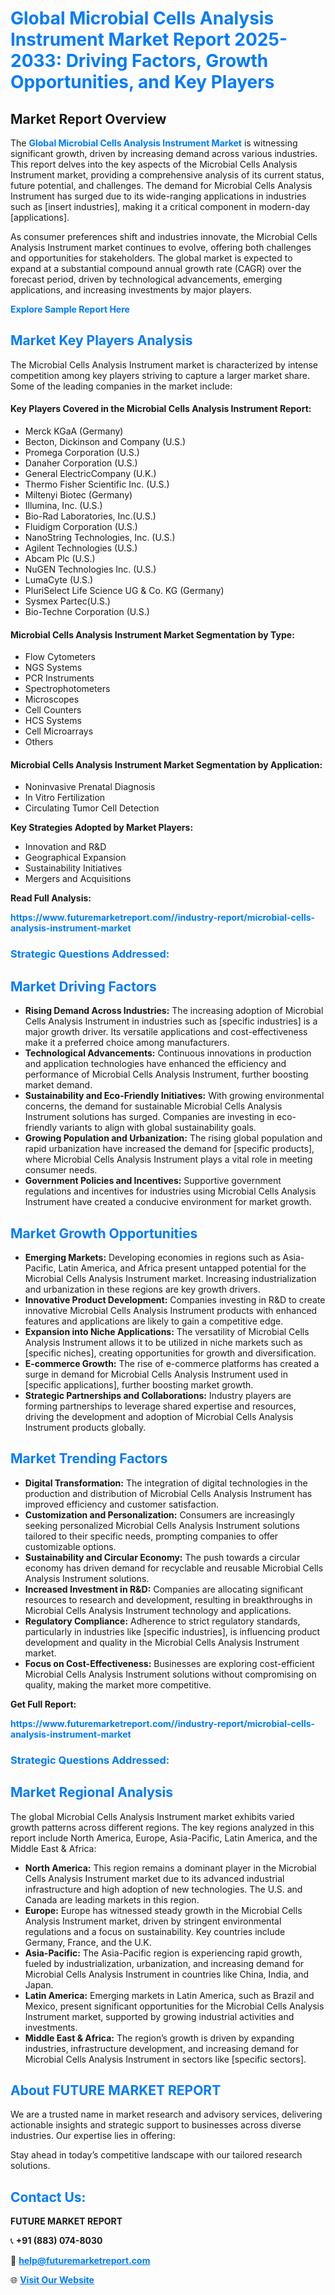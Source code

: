 <h1 style="color: #007BFF;">Global Microbial Cells Analysis Instrument Market Report 2025-2033: Driving Factors, Growth Opportunities, and Key Players</h1>

<section id="overview">
<h2>Market Report Overview</h2>
<p>The <a href="https://www.futuremarketreport.com//industry-report/microbial-cells-analysis-instrument-market" style="color: #007BFF; text-decoration: none;"><strong>Global Microbial Cells Analysis Instrument Market</strong></a> is witnessing significant growth, driven by increasing demand across various industries. This report delves into the key aspects of the Microbial Cells Analysis Instrument market, providing a comprehensive analysis of its current status, future potential, and challenges. The demand for Microbial Cells Analysis Instrument has surged due to its wide-ranging applications in industries such as [insert industries], making it a critical component in modern-day [applications].</p>
<p>As consumer preferences shift and industries innovate, the Microbial Cells Analysis Instrument market continues to evolve, offering both challenges and opportunities for stakeholders. The global market is expected to expand at a substantial compound annual growth rate (CAGR) over the forecast period, driven by technological advancements, emerging applications, and increasing investments by major players.</p>
</section>

<section id="overview">
<p><a href="https://www.futuremarketreport.com//request-sample/reportId=85034" style="color: #007BFF; text-decoration: none;"><strong>Explore Sample Report Here</strong></a></p>
</section>

<section id="key-players">
<h2 style="color: #007BFF;">Market Key Players Analysis</h2>
<p>The Microbial Cells Analysis Instrument market is characterized by intense competition among key players striving to capture a larger market share. Some of the leading companies in the market include:</p>
<h4>Key Players Covered in the Microbial Cells Analysis Instrument Report:</h4>
<ul><li>Merck KGaA (Germany)</li><li>Becton, Dickinson and Company (U.S.)</li><li>Promega Corporation (U.S.)</li><li>Danaher Corporation (U.S.)</li><li>General ElectricCompany (U.K.)</li><li>Thermo Fisher Scientific Inc. (U.S.)</li><li>Miltenyi Biotec (Germany)</li><li>Illumina, Inc. (U.S.)</li><li>Bio-Rad Laboratories, Inc.(U.S.)</li><li>Fluidigm Corporation (U.S.)</li><li>NanoString Technologies, Inc. (U.S.)</li><li>Agilent Technologies (U.S.)</li><li>Abcam Plc (U.S.)</li><li>NuGEN Technologies Inc. (U.S.)</li><li>LumaCyte (U.S.)</li><li>PluriSelect Life Science UG &amp; Co. KG (Germany)</li><li>Sysmex Partec(U.S.)</li><li>Bio-Techne Corporation (U.S.)</li></ul>
<h4>Microbial Cells Analysis Instrument Market Segmentation by Type:</h4>
<ul><li>Flow Cytometers</li><li>NGS Systems</li><li>PCR Instruments</li><li>Spectrophotometers</li><li>Microscopes</li><li>Cell Counters</li><li>HCS Systems</li><li>Cell Microarrays</li><li>Others</li></ul>

<h4>Microbial Cells Analysis Instrument Market Segmentation by Application:</h4>
<ul><li>Noninvasive Prenatal Diagnosis</li><li>In Vitro Fertilization</li><li>Circulating Tumor Cell Detection</li></ul>
<p><strong>Key Strategies Adopted by Market Players:</strong></p>
<ul>
<li>Innovation and R&D</li>
<li>Geographical Expansion</li>
<li>Sustainability Initiatives</li>
<li>Mergers and Acquisitions</li>
</ul>
</section>

<section>
<p><strong>Read Full Analysis: </strong></p><a href="https://www.futuremarketreport.com//industry-report/microbial-cells-analysis-instrument-market" style="color: #007BFF; text-decoration: none;"><strong>https://www.futuremarketreport.com//industry-report/microbial-cells-analysis-instrument-market</strong></a>
<h3 style="color: #007BFF;">Strategic Questions Addressed:</h3>
</section>

<section id="driving-factors">
<h2 style="color: #007BFF;">Market Driving Factors</h2>
<ul>
<li><strong>Rising Demand Across Industries:</strong> The increasing adoption of Microbial Cells Analysis Instrument in industries such as [specific industries] is a major growth driver. Its versatile applications and cost-effectiveness make it a preferred choice among manufacturers.</li>
<li><strong>Technological Advancements:</strong> Continuous innovations in production and application technologies have enhanced the efficiency and performance of Microbial Cells Analysis Instrument, further boosting market demand.</li>
<li><strong>Sustainability and Eco-Friendly Initiatives:</strong> With growing environmental concerns, the demand for sustainable Microbial Cells Analysis Instrument solutions has surged. Companies are investing in eco-friendly variants to align with global sustainability goals.</li>
<li><strong>Growing Population and Urbanization:</strong> The rising global population and rapid urbanization have increased the demand for [specific products], where Microbial Cells Analysis Instrument plays a vital role in meeting consumer needs.</li>
<li><strong>Government Policies and Incentives:</strong> Supportive government regulations and incentives for industries using Microbial Cells Analysis Instrument have created a conducive environment for market growth.</li>
</ul>
</section>

<section id="growth-opportunities">
<h2 style="color: #007BFF;">Market Growth Opportunities</h2>
<ul>
<li><strong>Emerging Markets:</strong> Developing economies in regions such as Asia-Pacific, Latin America, and Africa present untapped potential for the Microbial Cells Analysis Instrument market. Increasing industrialization and urbanization in these regions are key growth drivers.</li>
<li><strong>Innovative Product Development:</strong> Companies investing in R&D to create innovative Microbial Cells Analysis Instrument products with enhanced features and applications are likely to gain a competitive edge.</li>
<li><strong>Expansion into Niche Applications:</strong> The versatility of Microbial Cells Analysis Instrument allows it to be utilized in niche markets such as [specific niches], creating opportunities for growth and diversification.</li>
<li><strong>E-commerce Growth:</strong> The rise of e-commerce platforms has created a surge in demand for Microbial Cells Analysis Instrument used in [specific applications], further boosting market growth.</li>
<li><strong>Strategic Partnerships and Collaborations:</strong> Industry players are forming partnerships to leverage shared expertise and resources, driving the development and adoption of Microbial Cells Analysis Instrument products globally.</li>
</ul>
</section>

<section id="trending-factors">
<h2 style="color: #007BFF;">Market Trending Factors</h2>
<ul>
<li><strong>Digital Transformation:</strong> The integration of digital technologies in the production and distribution of Microbial Cells Analysis Instrument has improved efficiency and customer satisfaction.</li>
<li><strong>Customization and Personalization:</strong> Consumers are increasingly seeking personalized Microbial Cells Analysis Instrument solutions tailored to their specific needs, prompting companies to offer customizable options.</li>
<li><strong>Sustainability and Circular Economy:</strong> The push towards a circular economy has driven demand for recyclable and reusable Microbial Cells Analysis Instrument solutions.</li>
<li><strong>Increased Investment in R&D:</strong> Companies are allocating significant resources to research and development, resulting in breakthroughs in Microbial Cells Analysis Instrument technology and applications.</li>
<li><strong>Regulatory Compliance:</strong> Adherence to strict regulatory standards, particularly in industries like [specific industries], is influencing product development and quality in the Microbial Cells Analysis Instrument market.</li>
<li><strong>Focus on Cost-Effectiveness:</strong> Businesses are exploring cost-efficient Microbial Cells Analysis Instrument solutions without compromising on quality, making the market more competitive.</li>
</ul>
</section>

<section>
<p><strong>Get Full Report: </strong></p><a href="https://www.futuremarketreport.com//industry-report/microbial-cells-analysis-instrument-market" style="color: #007BFF; text-decoration: none;"><strong>https://www.futuremarketreport.com//industry-report/microbial-cells-analysis-instrument-market</strong></a>
<h3 style="color: #007BFF;">Strategic Questions Addressed:</h3>
</section>


<section id="regional-analysis">
<h2 style="color: #007BFF;">Market Regional Analysis</h2>
<p>The global Microbial Cells Analysis Instrument market exhibits varied growth patterns across different regions. The key regions analyzed in this report include North America, Europe, Asia-Pacific, Latin America, and the Middle East & Africa:</p>
<ul>
<li><strong>North America:</strong> This region remains a dominant player in the Microbial Cells Analysis Instrument market due to its advanced industrial infrastructure and high adoption of new technologies. The U.S. and Canada are leading markets in this region.</li>
<li><strong>Europe:</strong> Europe has witnessed steady growth in the Microbial Cells Analysis Instrument market, driven by stringent environmental regulations and a focus on sustainability. Key countries include Germany, France, and the U.K.</li>
<li><strong>Asia-Pacific:</strong> The Asia-Pacific region is experiencing rapid growth, fueled by industrialization, urbanization, and increasing demand for Microbial Cells Analysis Instrument in countries like China, India, and Japan.</li>
<li><strong>Latin America:</strong> Emerging markets in Latin America, such as Brazil and Mexico, present significant opportunities for the Microbial Cells Analysis Instrument market, supported by growing industrial activities and investments.</li>
<li><strong>Middle East & Africa:</strong> The region’s growth is driven by expanding industries, infrastructure development, and increasing demand for Microbial Cells Analysis Instrument in sectors like [specific sectors].</li>
</ul>
</section>

<footer>
<h2 style="color: #007BFF;">About FUTURE MARKET REPORT</h2>
<p>We are a trusted name in market research and advisory services, delivering actionable insights and strategic support to businesses across diverse industries. Our expertise lies in offering:</p>

<p>Stay ahead in today’s competitive landscape with our tailored research solutions.</p>

<h2 style="color: #007BFF;">Contact Us:</h2>
<p><strong>FUTURE MARKET REPORT</strong></p>
<p>📞 <strong>+91 (883) 074-8030</strong></p>
<p>📧 <strong><a href="mailto:help@futuremarketreport.com" style="color: #007BFF;">help@futuremarketreport.com</a></strong></p>
<p>🌐 <strong><a href="https://www.futuremarketreport.com/" style="color: #007BFF;">Visit Our Website</a></strong></p>
</footer>
